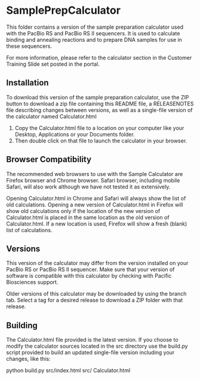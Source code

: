 SamplePrepCalculator
====================

This folder contains a version of the sample preparation calculator
used with the PacBio RS and PacBio RS II sequencers. It is used to
calculate binding and annealing reactions and to prepare DNA samples
for use in these sequencers.

For more information, please refer to the calculator section in the
Customer Training Slide set posted in the portal.


Installation
------------
To download this version of the sample preparation calculator, 
use the ZIP button to download a zip file containing this README 
file, a RELEASENOTES file describing changes between versions, 
as well as a single-file version of the calculator named
Calculator.html

1. Copy the Calculator.html file to a location on your computer
like your Desktop, Applications or your Documents folder. 
2. Then double click
on that file to launch the calculator in your browser.


Browser Compatibility
---------------------
The recommended web browsers to use with the Sample Calculator 
are Firefox browser and Chrome browser.  Safari browser, including 
mobile Safari, will also work although we have not tested it as 
extensively.

Opening Calculator.html in Chrome and Safari will always show the 
list of old calculations. Opening a new version of Calculator.html 
in Firefox will show old calculations only if the location of the 
new version of Calculator.html is placed in the same location as 
the old version of Calculator.html. If a new location is used, 
Firefox will show a fresh (blank) list of calculations.


Versions
--------
This version of the calculator may differ from the version 
installed on your PacBio RS or PacBio RS II sequencer.
Make sure that your version of software is compatible with this
calculator by checking with Pacific Biosciences support.

Older versions of this calculator may be downloaded by using 
the branch tab. Select a tag for a desired release to download
a ZIP folder with that release.


Building
--------
The Calculator.html file provided is the latest version. If you
choose to modify the calculator sources located in the src
directory use the build.py script provided to build an updated
single-file version including your changes, like this:

python build.py src/index.html src/ Calculator.html
